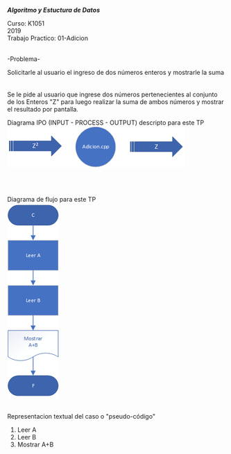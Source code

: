 ***Algoritmo y Estuctura de Datos***

Curso: K1051 <br>
2019 <br>
Trabajo Practico: 01-Adicion <br>

<br>
-Problema-

<br>

Solicitarle al usuario el ingreso de dos números enteros y mostrarle la suma<br>
<br>
<br>
Se le pide al usuario que ingrese dos números pertenecientes al conjunto de los Enteros "Z" para luego realizar la suma de ambos números y mostrar el resultado por pantalla. <br>


Diagrama IPO (INPUT - PROCESS - OUTPUT) descripto para este TP<br>
![ipo]

<br>
<br>

Diagrama de flujo para este TP<br>
![flujo]
<br>
<br>

Representacion textual del caso o "pseudo-código"<br>

1. Leer A<br>
2. Leer B<br>
3. Mostrar A+B<br>

<br>

[ipo]: ipo.png
[flujo]: Diag_fluj.png
